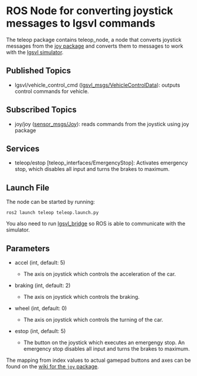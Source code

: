 # ROS Node for converting joystick messages to lgsvl commands

The teleop package contains teleop_node, a node that converts joystick messages from the [joy package](http://wiki.ros.org/joy) and converts them to messages to 
work with the [lgsvl simulator](https://www.svlsimulator.com/). 

## Published Topics

* lgsvl/vehicle_control_cmd ([lgsvl_msgs/VehicleControlData](https://github.com/lgsvl/lgsvl_msgs/blob/master/msg/VehicleControlData.msg)): outputs control commands for vehicle.

## Subscribed Topics

* joy/joy ([sensor_msgs/Joy](http://docs.ros.org/en/api/sensor_msgs/html/msg/Joy.html)): reads commands from the joystick using joy package

## Services

* teleop/estop [teleop_interfaces/EmergencyStop]: Activates emergency stop, which disables all input and turns the brakes to maximum.

## Launch File

The node can be started by running:

`ros2 launch teleop teleop.launch.py`

You also need to run [lgsvl_bridge](https://github.com/lgsvl/ros2-lgsvl-bridge) so ROS is able to communicate with the simulator.

## Parameters

* accel (int, default: 5)
  * The axis on joystick which controls the acceleration of the car.

* braking (int, default: 2)
  * The axis on joystick which controls the braking.

* wheel (int, default: 0)
  * The axis on joystick which controls the turning of the car.

* estop (int, default: 5)
  * The button on the joystick which executes an emergengy stop. An emergency stop disables all input and turns the brakes to maximum.

The mapping from index values to actual gamepad buttons and axes can be found on the [wiki for the `joy` package](http://wiki.ros.org/joy). 
